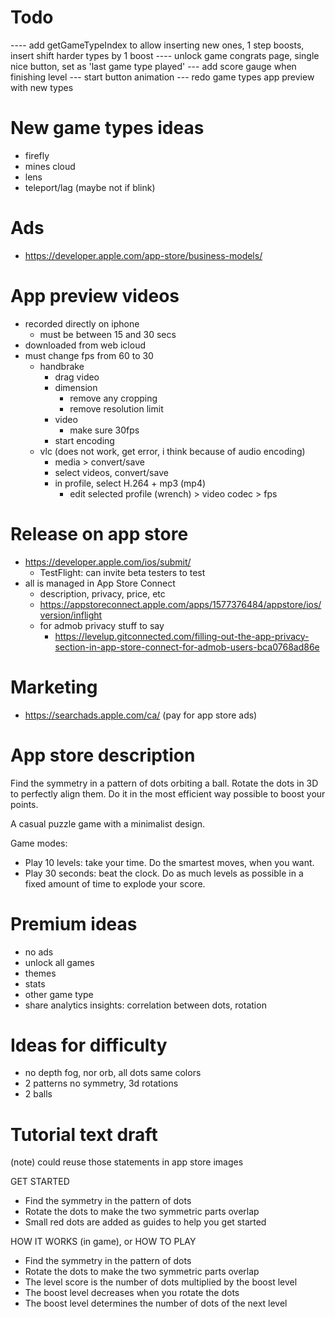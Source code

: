 # Todo

---- add getGameTypeIndex to allow inserting new ones, 1 step boosts, insert shift harder types by 1 boost
---- unlock game congrats page, single nice button, set as 'last game type played'
--- add score gauge when finishing level
--- start button animation
--- redo game types app preview with new types

# New game types ideas

- firefly
- mines cloud
- lens
- teleport/lag (maybe not if blink)

# Ads

- https://developer.apple.com/app-store/business-models/

# App preview videos

- recorded directly on iphone
  - must be between 15 and 30 secs
- downloaded from web icloud
- must change fps from 60 to 30
  - handbrake
    - drag video
    - dimension
      - remove any cropping
      - remove resolution limit
    - video 
      - make sure 30fps
    - start encoding
  - vlc (does not work, get error, i think because of audio encoding)
    - media > convert/save
    - select videos, convert/save
    - in profile, select H.264 + mp3 (mp4)
      - edit selected profile (wrench) > video codec > fps

# Release on app store

- https://developer.apple.com/ios/submit/
  - TestFlight: can invite beta testers to test
- all is managed in App Store Connect
  - description, privacy, price, etc  
  - https://appstoreconnect.apple.com/apps/1577376484/appstore/ios/version/inflight
  - for admob privacy stuff to say
    - https://levelup.gitconnected.com/filling-out-the-app-privacy-section-in-app-store-connect-for-admob-users-bca0768ad86e

# Marketing

- https://searchads.apple.com/ca/ (pay for app store ads)

# App store description

Find the symmetry in a pattern of dots orbiting a ball. Rotate the dots in 3D to perfectly align them. Do it in the most efficient way possible to boost your points.

A casual puzzle game with a minimalist design.

Game modes:
- Play 10 levels: take your time. Do the smartest moves, when you want.
- Play 30 seconds: beat the clock. Do as much levels as possible in a fixed amount of time to explode your score.

# Premium ideas

- no ads
- unlock all games
- themes
- stats
- other game type
- share analytics insights: correlation between dots, rotation

# Ideas for difficulty

- no depth fog, nor orb, all dots same colors
- 2 patterns no symmetry, 3d rotations
- 2 balls

# Tutorial text draft

(note) could reuse those statements in app store images

GET STARTED

- Find the symmetry in the pattern of dots
- Rotate the dots to make the two symmetric parts overlap
- Small red dots are added as guides to help you get started

HOW IT WORKS (in game), or HOW TO PLAY

- Find the symmetry in the pattern of dots
- Rotate the dots to make the two symmetric parts overlap
- The level score is the number of dots multiplied by the boost level
- The boost level decreases when you rotate the dots
- The boost level determines the number of dots of the next level


